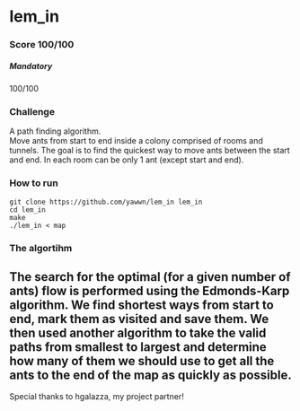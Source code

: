 # lem_in
### Score 100/100
##### Mandatory
100/100

### Challenge
A path finding algorithm.  
Move ants from start to end inside a colony comprised of rooms and tunnels.
The goal is to find the quickest way to move ants between the start and end.
In each room can be only 1 ant (except start and end).

###  How to run
```console
git clone https://github.com/yawwn/lem_in lem_in
cd lem_in
make
./lem_in < map
```
### The algortihm

The search for the optimal (for a given number of ants) flow is performed using the Edmonds-Karp algorithm.
We find shortest ways from start to end, mark them as visited and save them.
We then used another algorithm to take the valid paths from smallest to largest and determine how many of them we should use to get all the ants to the end of the map as quickly as possible.
-----
Special thanks to hgalazza, my project partner!
